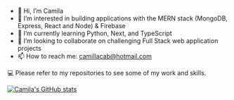 - 👋 Hi, I’m Camila
- 👀 I’m interested in building applications with the MERN stack (MongoDB, Express, React and Node) & Firebase
- 🌱 I’m currently learning Python, Next, and TypeScript
- 💞️ I’m looking to collaborate on challenging Full Stack web application projects
- 📫 How to reach me: camillacab@hotmail.com

💻 Please refer to my repositories to see some of my work and skills.

[![Camila's GitHub stats](https://github-readme-stats.vercel.app/api?username=camillacabto&theme=radical&show_icons=true)](https://github.com/camillacabto/github-readme-stats)
<!---
camillacabTO/camillacabTO is a ✨ special ✨ repository because its `README.md` (this file) appears on your GitHub profile.
You can click the Preview link to take a look at your changes.
--->
